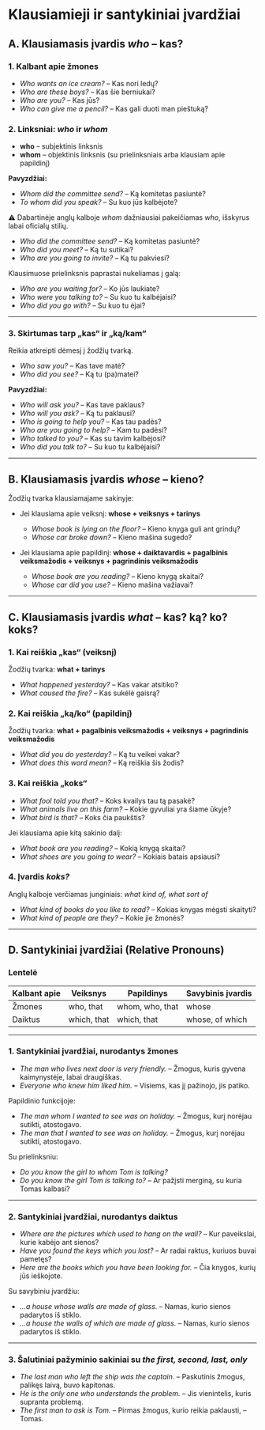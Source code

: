 # Klausiamieji ir santykiniai įvardžiai

## A. Klausiamasis įvardis *who* – kas?

### 1. Kalbant apie žmones
- *Who wants an ice cream?* – Kas nori ledų?  
- *Who are these boys?* – Kas šie berniukai?  
- *Who are you?* – Kas jūs?  
- *Who can give me a pencil?* – Kas gali duoti man pieštuką?  

### 2. Linksniai: *who* ir *whom*
- **who** – subjektinis linksnis  
- **whom** – objektinis linksnis (su prielinksniais arba klausiam apie papildinį)  

**Pavyzdžiai:**
- *Whom did the committee send?* – Ką komitetas pasiuntė?  
- *To whom did you speak?* – Su kuo jūs kalbėjote?  

⚠️ Dabartinėje anglų kalboje *whom* dažniausiai pakeičiamas *who*, išskyrus labai oficialų stilių.  
- *Who did the committee send?* – Ką komitetas pasiuntė?  
- *Who did you meet?* – Ką tu sutikai?  
- *Who are you going to invite?* – Ką tu pakviesi?  

Klausimuose prielinksnis paprastai nukeliamas į galą:  
- *Who are you waiting for?* – Ko jūs laukiate?  
- *Who were you talking to?* – Su kuo tu kalbėjaisi?  
- *Who did you go with?* – Su kuo tu ėjai?  

---

### 3. Skirtumas tarp „kas“ ir „ką/kam“
Reikia atkreipti dėmesį į žodžių tvarką.

- *Who saw you?* – Kas tave matė?  
- *Who did you see?* – Ką tu (pa)matei?  

**Pavyzdžiai:**
- *Who will ask you?* – Kas tave paklaus?  
- *Who will you ask?* – Ką tu paklausi?  
- *Who is going to help you?* – Kas tau padės?  
- *Who are you going to help?* – Kam tu padėsi?  
- *Who talked to you?* – Kas su tavim kalbėjosi?  
- *Who did you talk to?* – Su kuo tu kalbėjaisi?  

---

## B. Klausiamasis įvardis *whose* – kieno?

Žodžių tvarka klausiamajame sakinyje:

- Jei klausiama apie veiksnį: **whose + veiksnys + tarinys**  
  - *Whose book is lying on the floor?* – Kieno knyga guli ant grindų?  
  - *Whose car broke down?* – Kieno mašina sugedo?  

- Jei klausiama apie papildinį: **whose + daiktavardis + pagalbinis veiksmažodis + veiksnys + pagrindinis veiksmažodis**  
  - *Whose book are you reading?* – Kieno knygą skaitai?  
  - *Whose car did you use?* – Kieno mašina važiavai?  

---

## C. Klausiamasis įvardis *what* – kas? ką? ko? koks?

### 1. Kai reiškia „kas“ (veiksnį)
Žodžių tvarka: **what + tarinys**  
- *What happened yesterday?* – Kas vakar atsitiko?  
- *What caused the fire?* – Kas sukėlė gaisrą?  

### 2. Kai reiškia „ką/ko“ (papildinį)
Žodžių tvarka: **what + pagalbinis veiksmažodis + veiksnys + pagrindinis veiksmažodis**  
- *What did you do yesterday?* – Ką tu veikei vakar?  
- *What does this word mean?* – Ką reiškia šis žodis?  

### 3. Kai reiškia „koks“
- *What fool told you that?* – Koks kvailys tau tą pasakė?  
- *What animals live on this farm?* – Kokie gyvuliai yra šiame ūkyje?  
- *What bird is that?* – Koks čia paukštis?  

Jei klausiama apie kitą sakinio dalį:  
- *What book are you reading?* – Kokią knygą skaitai?  
- *What shoes are you going to wear?* – Kokiais batais apsiausi?  

### 4. Įvardis *koks?*  
Anglų kalboje verčiamas junginiais: *what kind of, what sort of*  
- *What kind of books do you like to read?* – Kokias knygas mėgsti skaityti?  
- *What kind of people are they?* – Kokie jie žmonės?  

---

## D. Santykiniai įvardžiai (Relative Pronouns)

### Lentelė

| Kalbant apie | Veiksnys         | Papildinys     | Savybinis įvardis |
|--------------|------------------|----------------|-------------------|
| Žmones       | who, that        | whom, who, that| whose             |
| Daiktus      | which, that      | which, that    | whose, of which   |

---

### 1. Santykiniai įvardžiai, nurodantys žmones
- *The man who lives next door is very friendly.* – Žmogus, kuris gyvena kaimynystėje, labai draugiškas.  
- *Everyone who knew him liked him.* – Visiems, kas jį pažinojo, jis patiko.  

Papildinio funkcijoje:  
- *The man whom I wanted to see was on holiday.* – Žmogus, kurį norėjau sutikti, atostogavo.  
- *The man that I wanted to see was on holiday.* – Žmogus, kurį norėjau sutikti, atostogavo.  

Su prielinksniu:  
- *Do you know the girl to whom Tom is talking?*  
- *Do you know the girl Tom is talking to?* – Ar pažįsti merginą, su kuria Tomas kalbasi?  

---

### 2. Santykiniai įvardžiai, nurodantys daiktus
- *Where are the pictures which used to hang on the wall?* – Kur paveikslai, kurie kabėjo ant sienos?  
- *Have you found the keys which you lost?* – Ar radai raktus, kuriuos buvai pametęs?  
- *Here are the books which you have been looking for.* – Čia knygos, kurių jūs ieškojote.  

Su savybiniu įvardžiu:  
- *…a house whose walls are made of glass.* – Namas, kurio sienos padarytos iš stiklo.  
- *…a house the walls of which are made of glass.* – Namas, kurio sienos padarytos iš stiklo.  

---

### 3. Šalutiniai pažyminio sakiniai su *the first, second, last, only*
- *The last man who left the ship was the captain.* – Paskutinis žmogus, palikęs laivą, buvo kapitonas.  
- *He is the only one who understands the problem.* – Jis vienintelis, kuris supranta problemą.  
- *The first man to ask is Tom.* – Pirmas žmogus, kurio reikia paklausti, – Tomas.  
